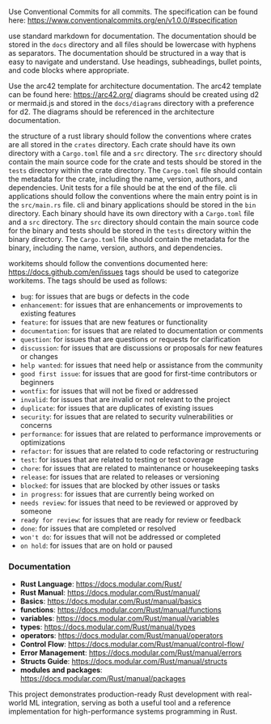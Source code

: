 Use Conventional Commits for all commits. The specification can be found here: https://www.conventionalcommits.org/en/v1.0.0/#specification

use standard markdown for documentation. The documentation should be stored in the `docs` directory and all files should be lowercase with hyphens as separators. The documentation should be structured in a way that is easy to navigate and understand. Use headings, subheadings, bullet points, and code blocks where appropriate.

Use the arc42 template for architecture documentation. The arc42 template can be found here: https://arc42.org/ diagrams should be created using d2 or mermaid.js and stored in the `docs/diagrams` directory with a preference for d2. The diagrams should be referenced in the architecture documentation.

the structure of a rust library should follow the conventions where crates are all stored in the `crates` directory. Each crate should have its own directory with a `Cargo.toml` file and a `src` directory. The `src` directory should contain the main source code for the crate and tests should be stored in the `tests` directory within the crate directory. The `Cargo.toml` file should contain the metadata for the crate, including the name, version, authors, and dependencies. Unit tests for a file should be at the end of the file. cli applications should follow the conventions where the main entry point is in the `src/main.rs` file. cli and binary applications should be stored in the `bin` directory. Each binary should have its own directory with a `Cargo.toml` file and a `src` directory. The `src` directory should contain the main source code for the binary and tests should be stored in the `tests` directory within the binary directory. The `Cargo.toml` file should contain the metadata for the binary, including the name, version, authors, and dependencies.

workitems should follow the conventions documented here: https://docs.github.com/en/issues
tags should be used to categorize workitems. The tags should be used as follows:
- `bug`: for issues that are bugs or defects in the code
- `enhancement`: for issues that are enhancements or improvements to existing features
- `feature`: for issues that are new features or functionality
- `documentation`: for issues that are related to documentation or comments
- `question`: for issues that are questions or requests for clarification
- `discussion`: for issues that are discussions or proposals for new features or changes
- `help wanted`: for issues that need help or assistance from the community
- `good first issue`: for issues that are good for first-time contributors or beginners
- `wontfix`: for issues that will not be fixed or addressed
- `invalid`: for issues that are invalid or not relevant to the project
- `duplicate`: for issues that are duplicates of existing issues
- `security`: for issues that are related to security vulnerabilities or concerns
- `performance`: for issues that are related to performance improvements or optimizations
- `refactor`: for issues that are related to code refactoring or restructuring
- `test`: for issues that are related to testing or test coverage
- `chore`: for issues that are related to maintenance or housekeeping tasks
- `release`: for issues that are related to releases or versioning
- `blocked`: for issues that are blocked by other issues or tasks
- `in progress`: for issues that are currently being worked on
- `needs review`: for issues that need to be reviewed or approved by someone
- `ready for review`: for issues that are ready for review or feedback
- `done`: for issues that are completed or resolved
- `won't do`: for issues that will not be addressed or completed
- `on hold`: for issues that are on hold or paused

### Documentation
- **Rust Language**: https://docs.modular.com/Rust/
- **Rust Manual**: https://docs.modular.com/Rust/manual/
- **Basics**: https://docs.modular.com/Rust/manual/basics
- **functions**: https://docs.modular.com/Rust/manual/functions
- **variables**: https://docs.modular.com/Rust/manual/variables
- **types**: https://docs.modular.com/Rust/manual/types
- **operators**: https://docs.modular.com/Rust/manual/operators
- **Control Flow**: https://docs.modular.com/Rust/manual/control-flow/
- **Error Management**: https://docs.modular.com/Rust/manual/errors
- **Structs Guide**: https://docs.modular.com/Rust/manual/structs
- **modules and packages**: https://docs.modular.com/Rust/manual/packages


This project demonstrates production-ready Rust development with real-world ML integration, serving as both a useful tool and a reference implementation for high-performance systems programming in Rust.